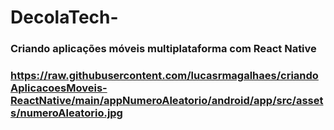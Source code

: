 # DecolaTech-
### Criando aplicações móveis multiplataforma com React Native
### https://raw.githubusercontent.com/lucasrmagalhaes/criandoAplicacoesMoveis-ReactNative/main/appNumeroAleatorio/android/app/src/assets/numeroAleatorio.jpg
